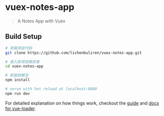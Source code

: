 # vuex-notes-app

> A Notes App with Vuex

## Build Setup
``` bash
# 克隆项目代码
git clone https://github.com/lichenbuliren/vuex-notes-app.git

# 进入到项目根目录
cd vuex-notes-app

# 安装依赖包
npm install

# serve with hot reload at localhost:8080
npm run dev
```

For detailed explanation on how things work, checkout the [guide](http://vuejs-templates.github.io/webpack/) and [docs for vue-loader](http://vuejs.github.io/vue-loader).
